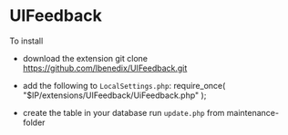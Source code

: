 UIFeedback
==========

To install
* download the extension
  	git clone https://github.com/lbenedix/UIFeedback.git

* add the following to `LocalSettings.php`:
  	require_once( "$IP/extensions/UIFeedback/UiFeedback.php" );

* create the table in your database
  	run `update.php` from maintenance-folder

